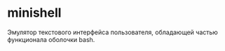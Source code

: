 # minishell
Эмулятор текстового интерфейса пользователя, обладающей частью функционала оболочки bash.
